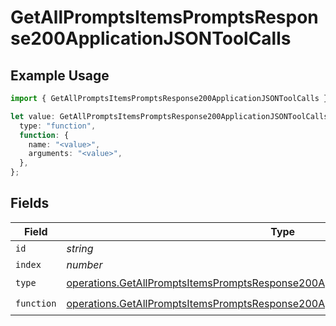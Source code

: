 # GetAllPromptsItemsPromptsResponse200ApplicationJSONToolCalls

## Example Usage

```typescript
import { GetAllPromptsItemsPromptsResponse200ApplicationJSONToolCalls } from "@orq-ai/node/models/operations";

let value: GetAllPromptsItemsPromptsResponse200ApplicationJSONToolCalls = {
  type: "function",
  function: {
    name: "<value>",
    arguments: "<value>",
  },
};
```

## Fields

| Field                                                                                                                                                                              | Type                                                                                                                                                                               | Required                                                                                                                                                                           | Description                                                                                                                                                                        |
| ---------------------------------------------------------------------------------------------------------------------------------------------------------------------------------- | ---------------------------------------------------------------------------------------------------------------------------------------------------------------------------------- | ---------------------------------------------------------------------------------------------------------------------------------------------------------------------------------- | ---------------------------------------------------------------------------------------------------------------------------------------------------------------------------------- |
| `id`                                                                                                                                                                               | *string*                                                                                                                                                                           | :heavy_minus_sign:                                                                                                                                                                 | N/A                                                                                                                                                                                |
| `index`                                                                                                                                                                            | *number*                                                                                                                                                                           | :heavy_minus_sign:                                                                                                                                                                 | N/A                                                                                                                                                                                |
| `type`                                                                                                                                                                             | [operations.GetAllPromptsItemsPromptsResponse200ApplicationJSONResponseBody1Type](../../models/operations/getallpromptsitemspromptsresponse200applicationjsonresponsebody1type.md) | :heavy_check_mark:                                                                                                                                                                 | N/A                                                                                                                                                                                |
| `function`                                                                                                                                                                         | [operations.GetAllPromptsItemsPromptsResponse200ApplicationJSONFunction](../../models/operations/getallpromptsitemspromptsresponse200applicationjsonfunction.md)                   | :heavy_check_mark:                                                                                                                                                                 | N/A                                                                                                                                                                                |
